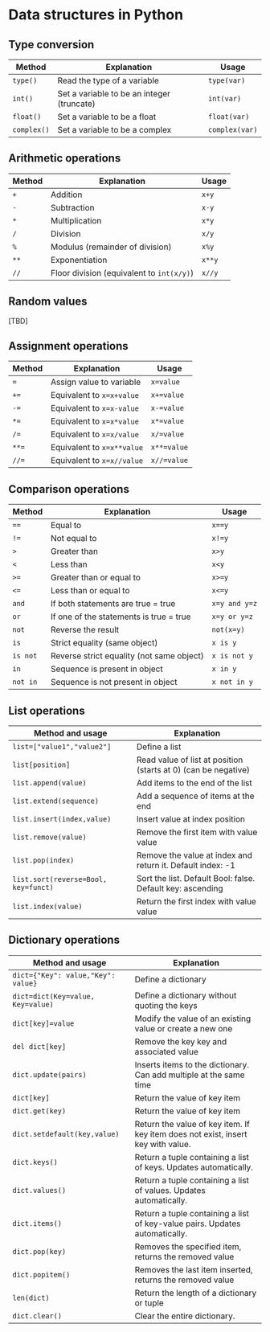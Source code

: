 # Data structures in Python

## Type conversion

| Method	| Explanation					| Usage		  |
|---------------|-----------------------------------------------|-----------------|
|`type()`	|Read the type of a variable			|`type(var)`	  |
|`int()`	|Set a variable to be an integer (truncate)	| `int(var)`	  |
|`float()`	|Set a variable to be a float 			|`float(var)`	  |
|`complex()`	|Set a variable to be a complex			|`complex(var)`	  |

## Arithmetic operations

| Method       	 | Explanation 					| Usage		  |
|----------------|----------------------------------------------|-----------------|
| `+` 	 	 | Addition 			 		| `x+y` 	  |
| `-`		 | Subtraction   				| `x-y`		  |
| `*`    	 | Multiplication 				| `x*y`		  |
| `/` 		 | Division			 		| `x/y`	 	  |
| `%` 	 	 | Modulus (remainder of division) 		| `x%y` 	  |
| `**`		 | Exponentiation   				| `x**y`	  |
| `//`    	 | Floor division (equivalent to `int(x/y)`) 	| `x//y`	  |

## Random values
[TBD]

## Assignment operations

| Method       	 | Explanation 					| Usage 	  |
|----------------|----------------------------------------------|-----------------|
| `=` 	 	 | Assign value to variable	 		| `x=value` 	  |
| `+=`		 | Equivalent to `x=x+value`   			| `x+=value`	  |
| `-=`    	 | Equivalent to `x=x-value` 			| `x-=value`	  |
| `*=` 		 | Equivalent to `x=x*value`	 		| `x*=value` 	  |
| `/=` 	 	 | Equivalent to `x=x/value`	 		| `x/=value` 	  |
| `**=`		 | Equivalent to `x=x**value` 			| `x**=value`	  |
| `//=`    	 | Equivalent to `x=x//value`		 	| `x//=value`	  |

## Comparison operations

| Method       	 | Explanation 					| Usage		  |
|----------------|----------------------------------------------|-----------------|
| `==` 	 	 | Equal to 			 		| `x==y` 	  |
| `!=`		 | Not equal to   				| `x!=y`	  |
| `>`    	 | Greater than 				| `x>y`		  |
| `<` 		 | Less than			 		| `x<y`	 	  |
| `>=` 	 	 | Greater than or equal to 	 		| `x>=y` 	  |
| `<=`		 | Less than or equal to			| `x<=y`	  |
| `and`		 | If both statements are true = true		| `x=y and y=z`	  |
| `or`		 | If one of the statements is true = true	| `x=y or y=z` 	  |
| `not`		 | Reverse the result				| `not(x=y)`	  |
| `is`		 | Strict equality (same object)		| `x is y`	  |
| `is not`	 | Reverse strict equality (not same object)	| `x is not y`    |
| `in`		 | Sequence is present in object		| `x in y`	  |
| `not in`	 | Sequence is not present in object		| `x not in y`    |

## List operations

| Method and usage  			 | Explanation 							 |  
|----------------------------------------|---------------------------------------------------------------|
| `list=["value1","value2"]` 	 	 | Define a list 		 				 |
| `list[position]` 			 | Read value of list at position (starts at 0)	(can be negative)|
| `list.append(value)` 			 | Add items to the end of the list				 |
| `list.extend(sequence)`		 | Add a sequence of items at the end				 |
| `list.insert(index,value)`		 | Insert value at index position				 |
| `list.remove(value)`			 | Remove the first item with value value			 |
| `list.pop(index)`			 | Remove the value at index and return it. Default index: -1 	 |
| `list.sort(reverse=Bool, key=funct)`	 | Sort the list. Default Bool: false. Default key: ascending	 |
| `list.index(value)` | Return the first index with value value|
 
## Dictionary operations

| Method and usage | Explanation |  
|----------------------------------------|--------------------------------------------------------------------------------------|
| `dict={"Key": value,"Key": value}` 	 | Define a dictionary 		 				 			|
| `dict=dict(Key=value, Key=value)`	 | Define a dictionary without quoting the keys			 			|
| `dict[key]=value`			 | Modify the value of an existing value or create a new one 	 			|
| `del dict[key]`			 | Remove the key key and associated value 			 			|	
| `dict.update(pairs)`			 | Inserts items to the dictionary. Can add multiple at the same time 			|
| `dict[key]`				 | Return the value of key item					 			|
| `dict.get(key)`			 | Return the value of key item								|
| `dict.setdefault(key,value)`		 | Return the value of key item. If key item does not exist, insert key with value.	|
| `dict.keys()`	 | Return a tuple containing a list of keys. Updates automatically.			|
| `dict.values()`			 | Return a tuple containing a list of values. Updates automatically.			|
| `dict.items()`			 	 | Return a tuple containing a list of key-value pairs. Updates automatically. 		|
| `dict.pop(key)`			 | Removes the specified item, returns the removed value				|
| `dict.popitem()`			 | Removes the last item inserted, returns the removed value				|
| `len(dict)`				 | Return the length of a dictionary or tuple			 			|
| `dict.clear()`				 | Clear the entire dictionary.								|
